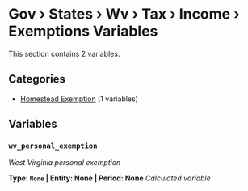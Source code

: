 # Gov › States › Wv › Tax › Income › Exemptions Variables

This section contains 2 variables.

## Categories

- [Homestead Exemption](homestead_exemption/index.md) (1 variables)

## Variables

### `wv_personal_exemption`
*West Virginia personal exemption*

**Type: `None` | Entity: None | Period: None**
*Calculated variable*
